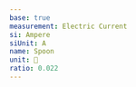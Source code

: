 ```yaml
---
base: true
measurement: Electric Current
si: Ampere
siUnit: A
name: Spoon
unit: 🥄
ratio: 0.022
---
```

